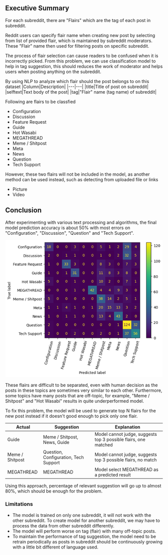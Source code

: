 ## Executive Summary

For each subreddit, there are "Flairs" which are the tag of each post in subreddit.

Reddit users can specify flair name when creating new post by selecting from list of provided flair, which is maintained by subreddit moderators. These "Flair" name then used for filtering posts on specific subreddit.

The process of flair selection can cause readers to be confused when it is incorrectly picked. From this problem, we can use classification model to help in tag suggestion, this should reduces the work of moderator and helps users when posting anything on the subreddit.


By using NLP to analyze which flair should the post belongs to on this dataset
|Column|Description|
|---|---|
|title|Title of post on subreddit|
|selftext|Text body of the post|
|tag|"Flair" name (tag name) of subreddit|

Following are flairs to be classfied
* Configuration
* Discussion
* Feature Request
* Guide
* Hot Wasabi
* MEGATHREAD
* Meme / Shitpost
* Meta
* News
* Question
* Tech Support

However, these two flairs will not be included in the model, as another method can be used instead, such as detecting from uploaded file or links 
* Picture
* Video

## Conclusion
After experimenting with various text processing and algorithms, the final model prediction accuracy is about 50% with most errors on "Configuration", "Discussion", "Question" and "Tech Support".

![Confusion Matrix](image/final_model_3.png)

These flairs are difficult to be separated, even with human decision as the posts in these topics are sometimes very similar to each other.
Furthermore, some topics have many posts that are off-topic, for example, "Meme / Shitpost" and "Hot Wasabi" results in quite underperformed model.


To fix this problem, the model will be used to generate top N flairs for the new post instead if it doesn't good enough to pick only one flair.

|Actual|Suggestion|Explanation|
|---|---|---|
|Guide|Meme / Shitpost, News, Guide|Model cannot judge, suggests top 3 possible flairs, one matched|
|Meme / Shitpost|Question, Configuration, Tech Support|Model cannot judge, suggests top 3 possible flairs, no match|
|MEGATHREAD|MEGATHREAD|Model select MEGATHREAD as a predicted result|

Using this approach, percentage of relevant suggestion will go up to almost 80%, which should be enough for the problem.

### Limitations
* The model is trained on only one subreddit, it will not work with the other subreddit. To create model for another subreddit, we may have to process the data from other subreddit differently.
* The model will perform worse on tag (flair) with many off-topic posts.
* To maintain the performance of tag suggestion, the model need to be retrain periodically as posts in subreddit should be continuously growing with a little bit different of language used. 
